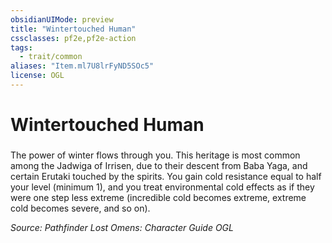 ```yaml
---
obsidianUIMode: preview
title: "Wintertouched Human"
cssclasses: pf2e,pf2e-action
tags:
  - trait/common
aliases: "Item.ml7U8lrFyND5SOc5"
license: OGL
---
```

# Wintertouched Human

### 






The power of winter flows through you. This heritage is most common among the Jadwiga of Irrisen, due to their descent from Baba Yaga, and certain Erutaki touched by the spirits. You gain cold resistance equal to half your level (minimum 1), and you treat environmental cold effects as if they were one step less extreme (incredible cold becomes extreme, extreme cold becomes severe, and so on).

*Source: Pathfinder Lost Omens: Character Guide*
*OGL*